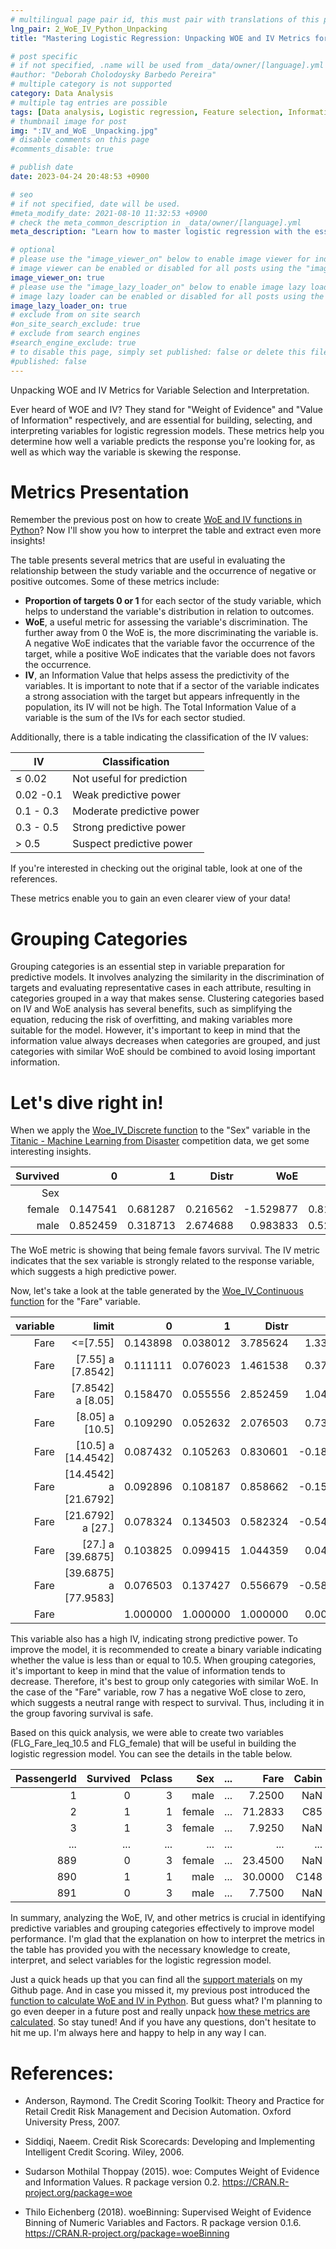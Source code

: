 ```yaml
---
# multilingual page pair id, this must pair with translations of this page. (This name must be unique)
lng_pair: 2_WoE_IV_Python_Unpacking
title: "Mastering Logistic Regression: Unpacking WOE and IV Metrics for Variable Selection and Interpretation."

# post specific
# if not specified, .name will be used from _data/owner/[language].yml
#author: "Deborah Cholodoysky Barbedo Pereira"
# multiple category is not supported
category: Data Analysis
# multiple tag entries are possible
tags: [Data analysis, Logistic regression, Feature selection, Information Value (IV), Weight of Evidence (WoE), Predictive modeling, Titanic dataset ]
# thumbnail image for post
img: ":IV_and_WoE _Unpacking.jpg"
# disable comments on this page
#comments_disable: true

# publish date
date: 2023-04-24 20:48:53 +0900

# seo
# if not specified, date will be used.
#meta_modify_date: 2021-08-10 11:32:53 +0900
# check the meta_common_description in _data/owner/[language].yml
meta_description: "Learn how to master logistic regression with the essential WOE and IV metrics for variable selection and interpretation. Discover how to predict responses and interpret variable skewing with this informative guide, including practical tips and insights from our expert."

# optional
# please use the "image_viewer_on" below to enable image viewer for individual pages or posts (_posts/ or [language]/_posts folders).
# image viewer can be enabled or disabled for all posts using the "image_viewer_posts: true" setting in _data/conf/main.yml.
image_viewer_on: true
# please use the "image_lazy_loader_on" below to enable image lazy loader for individual pages or posts (_posts/ or [language]/_posts folders).
# image lazy loader can be enabled or disabled for all posts using the "image_lazy_loader_posts: true" setting in _data/conf/main.yml.
image_lazy_loader_on: true
# exclude from on site search
#on_site_search_exclude: true
# exclude from search engines
#search_engine_exclude: true
# to disable this page, simply set published: false or delete this file
#published: false
---
```


<!-- outline-start -->

Unpacking WOE and IV Metrics for Variable Selection and Interpretation.

<!-- outline-end -->

Ever heard of WOE and IV? They stand for "Weight of Evidence" and "Value of Information" respectively, and are essential for building, selecting, and interpreting variables for logistic regression models. These metrics help you determine how well a variable predicts the response you're looking for, as well as which way the variable is skewing the response.

# Metrics Presentation

Remember the previous post on how to create [WoE and IV functions in Python](https://deborahbarbedo.github.io/posts/2023-04-09-WoE_IV_Python_Function)? Now I'll show you how to interpret the table and extract even more insights!

The table presents several metrics that are useful in evaluating the relationship between the study variable and the occurrence of negative or positive outcomes. Some of these metrics include:
-	**Proportion of targets 0 or 1** for each sector of the study variable, which helps to understand the variable's distribution in relation to outcomes.
-	**WoE**, a useful metric for assessing the variable's discrimination. The further away from 0 the WoE is, the more discriminating the variable is. A negative WoE indicates that the variable favor the occurrence of the target, while a positive WoE indicates that the variable does not favors the occurrence.
-	**IV**, an Information Value that helps assess the predictivity of the variables. It is important to note that if a sector of the variable indicates a strong association with the target but appears infrequently in the population, its IV will not be high. The Total Information Value of a variable is the sum of the IVs for each sector studied.


Additionally, there is a table indicating the classification of the IV values:

| IV        | Classification            |
|-----------|---------------------------|
| ≤ 0.02   | Not useful for prediction |
| 0.02 -0.1 | Weak predictive power     |
| 0.1 - 0.3 | Moderate predictive power |
| 0.3 - 0.5 | Strong predictive power   |
| \> 0.5     | Suspect predictive power  |


If you're interested in checking out the original table, look at one of the references.

These metrics enable you to gain an even clearer view of your data!


# Grouping Categories

Grouping categories is an essential step in variable preparation for predictive models. It involves analyzing the similarity in the discrimination of targets and evaluating representative cases in each attribute, resulting in categories grouped in a way that makes sense. Clustering categories based on IV and WoE analysis has several benefits, such as simplifying the equation, reducing the risk of overfitting, and making variables more suitable for the model. However, it's important to keep in mind that the information value always decreases when categories are grouped, and just categories with similar WoE should be combined to avoid losing important information.


# Let's dive right in!

When we apply the [Woe_IV_Discrete function](https://gist.github.com/DeborahBarbedo/08ed242316fe3b9ed3350460e2a140f3) to the "Sex" variable in the [Titanic - Machine Learning from Disaster](https://www.kaggle.com/competitions/titanic/data) competition data, we get some interesting insights.

| Survived |        0 |        1 |    Distr |       WoE |       IV | IV_total |
|---------:|---------:|---------:|---------:|----------:|---------:|---------:|
|      Sex |          |          |          |           |          |          |
|   female | 0.147541 | 0.681287 | 0.216562 | -1.529877 | 0.816565 | 1.341681 |
|     male | 0.852459 | 0.318713 | 2.674688 |  0.983833 | 0.525116 | 1.341681 |


The WoE metric is showing that being female favors survival. The IV metric indicates that the sex variable is strongly related to the response variable, which suggests a high predictive power.

Now, let's take a look at the table generated by the [Woe_IV_Continuous function](https://gist.github.com/DeborahBarbedo/d9ddd529f9b4359e4a867a649ab9544b) for the "Fare" variable.


| variable |                 limit |        0 |        1 |    Distr |       WoE |   IV |
|---------:|----------------------:|---------:|---------:|---------:|----------:|-----:|
|     Fare |              <=[7.55] | 0.143898 | 0.038012 | 3.785624 |  1.331211 | 0.14 |
|     Fare |     [7.55] a [7.8542] | 0.111111 | 0.076023 | 1.461538 |  0.379490 | 0.01 |
|     Fare |     [7.8542] a [8.05] | 0.158470 | 0.055556 | 2.852459 |  1.048181 | 0.11 |
|     Fare |       [8.05] a [10.5] | 0.109290 | 0.052632 | 2.076503 |  0.730685 | 0.04 |
|     Fare |    [10.5] a [14.4542] | 0.087432 | 0.105263 | 0.830601 | -0.185606 | 0.00 |
|     Fare | [14.4542] a [21.6792] | 0.092896 | 0.108187 | 0.858662 | -0.152380 | 0.00 |
|     Fare |     [21.6792] a [27.] | 0.078324 | 0.134503 | 0.582324 | -0.540729 | 0.03 |
|     Fare |     [27.] a [39.6875] | 0.103825 | 0.099415 | 1.044359 |  0.043403 | 0.00 |
|     Fare | [39.6875] a [77.9583] | 0.076503 | 0.137427 | 0.556679 | -0.585766 | 0.04 |
|     Fare |                       | 1.000000 | 1.000000 | 1.000000 |  0.000000 | 0.37 |

This variable also has a high IV, indicating strong predictive power. To improve the model, it is recommended to create a binary variable indicating whether the value is less than or equal to 10.5. When grouping categories, it's important to keep in mind that the value of information tends to decrease. Therefore, it's best to group only categories with similar WoE. In the case of the "Fare" variable, row 7 has a negative WoE close to zero, which suggests a neutral range with respect to survival. Thus, including it in the group favoring survival is safe.

Based on this quick analysis, we were able to create two variables (FLG_Fare_leq_10.5 and FLG_female) that will be useful in building the logistic regression model. You can see the details in the table below.

| PassengerId | Survived | Pclass |    Sex | ... |    Fare | Cabin | Embarked | FLG_female | FLG_Fare_leq_10.5 |
|------------:|---------:|-------:|-------:|----:|--------:|------:|---------:|-----------:|------------------:|
|           1 |        0 |      3 |   male | ... |  7.2500 |   NaN |        S |          0 |                 1 |
|           2 |        1 |      1 | female | ... | 71.2833 |   C85 |        C |          1 |                 0 |
|           3 |        1 |      3 | female | ... |  7.9250 |   NaN |        S |          1 |                 1 |
|         ... |      ... |    ... |    ... | ... |     ... |   ... |      ... |        ... |               ... |
|         889 |        0 |      3 | female | ... | 23.4500 |   NaN |        S |          1 |                 0 |
|         890 |        1 |      1 |   male | ... | 30.0000 |  C148 |        C |          0 |                 0 |
|         891 |        0 |      3 |   male | ... |  7.7500 |   NaN |        Q |          0 |                 1 |


In summary, analyzing the WoE, IV, and other metrics is crucial in identifying predictive variables and grouping categories effectively to improve model performance. I'm glad that the explanation on how to interpret the metrics in the table has provided you with the necessary knowledge to create, interpret, and select variables for the logistic regression model.


Just a quick heads up that you can find all the [support materials](https://github.com/DeborahBarbedo/Supporting_materials/tree/main/IV_WoE) on my Github page. And in case you missed it, my previous post introduced the [function to calculate WoE and IV in Python](https://deborahbarbedo.github.io/posts/2023-04-09-WoE_IV_Python_Function). But guess what? I'm planning to go even deeper in a future post and really unpack [how these metrics are calculated](https://deborahbarbedo.github.io/posts/2023-06-05-WoE_IV_Calculation). So stay tuned! And if you have any questions, don't hesitate to hit me up. I'm always here and happy to help in any way I can.

# References:

* Anderson, Raymond. The Credit Scoring Toolkit: Theory and Practice for Retail Credit Risk Management and Decision Automation. Oxford University Press, 2007.

* Siddiqi, Naeem. Credit Risk Scorecards: Developing and Implementing Intelligent Credit Scoring. Wiley, 2006.

* Sudarson Mothilal Thoppay (2015). woe: Computes Weight of Evidence and Information Values. R package version 0.2.
  https://CRAN.R-project.org/package=woe

* Thilo Eichenberg (2018). woeBinning: Supervised Weight of Evidence Binning of Numeric Variables and Factors. R package
  version 0.1.6. https://CRAN.R-project.org/package=woeBinning
